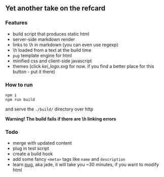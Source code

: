 ## Yet another take on the refcard

### Features

* build script that produces static html
* server-side markdown render
* links to \h in markdown (you can even use regexp)
* \h loaded from a text at the build time
* `pug` template engine for html
* minified css and client-side javascript
* themes (click *kei_logo.svg* for now. if you find a better place for this button - put it there)

### How to run

```
npm i
npm run build
```
and serve the `./build/` directory over http

**Warning! The build fails if there are \h linking errors**

### Todo

* merge with updated content
* plug in test script
* create a build hook
* add some fancy `<meta>` tags like `name` and `description`
* learn [pug](https://naltatis.github.io/jade-syntax-docs/), aka jade, it will take you ~30 minutes, if you want to modify html
